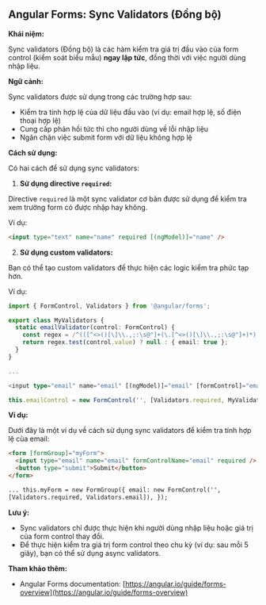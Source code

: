 ## Angular Forms: Sync Validators (Đồng bộ)

**Khái niệm:**

Sync validators (Đồng bộ) là các hàm kiểm tra giá trị đầu vào của form control (kiểm soát biểu mẫu) **ngay lập tức**, đồng thời với việc người dùng nhập liệu.

**Ngữ cảnh:**

Sync validators được sử dụng trong các trường hợp sau:

- Kiểm tra tính hợp lệ của dữ liệu đầu vào (ví dụ: email hợp lệ, số điện thoại hợp lệ)
- Cung cấp phản hồi tức thì cho người dùng về lỗi nhập liệu
- Ngăn chặn việc submit form với dữ liệu không hợp lệ

**Cách sử dụng:**

Có hai cách để sử dụng sync validators:

1. **Sử dụng directive `required`:**

Directive `required` là một sync validator cơ bản được sử dụng để kiểm tra xem trường form có được nhập hay không.

Ví dụ:

```html
<input type="text" name="name" required [(ngModel)]="name" />
```

2. **Sử dụng custom validators:**

Bạn có thể tạo custom validators để thực hiện các logic kiểm tra phức tạp hơn.

Ví dụ:

```typescript
import { FormControl, Validators } from '@angular/forms';

export class MyValidators {
  static emailValidator(control: FormControl) {
    const regex = /^(([^<>()[\]\\.,;:\s@"]+(\.[^<>()[\]\\.,;:\s@"]+)*)|(".+"))@((\[[0-9]{1,3}\.[0-9]{1,3}\.[0-9]{1,3}\.[0-9]{1,3}\])|(([a-zA-Z\-0-9]+\.)+[a-zA-Z]{2,}))$/;
    return regex.test(control.value) ? null : { email: true };
  }
}

...

<input type="email" name="email" [(ngModel)]="email" [formControl]="emailControl">

this.emailControl = new FormControl('', [Validators.required, MyValidators.emailValidator]);
```

**Ví dụ:**

Dưới đây là một ví dụ về cách sử dụng sync validators để kiểm tra tính hợp lệ của email:

```html
<form [formGroup]="myForm">
  <input type="email" name="email" formControlName="email" required />
  <button type="submit">Submit</button>
</form>

... this.myForm = new FormGroup({ email: new FormControl('',
[Validators.required, Validators.email]), });
```

**Lưu ý:**

- Sync validators chỉ được thực hiện khi người dùng nhập liệu hoặc giá trị của form control thay đổi.
- Để thực hiện kiểm tra giá trị form control theo chu kỳ (ví dụ: sau mỗi 5 giây), bạn có thể sử dụng async validators.

**Tham khảo thêm:**

- Angular Forms documentation: [https://angular.io/guide/forms-overview](https://angular.io/guide/forms-overview)
